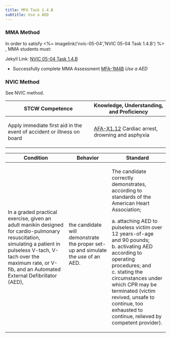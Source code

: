 ```yaml
---
title: MFA Task 1.4.B 
subtitle: Use a AED
---
```



### MMA Method

In order to satisfy <%= imagelink('nvic-05-04','NVIC 05-04  Task  1.4.B') %> , MMA students must:

Jekyll Link: [NVIC 05-04  Task  1.4.B](/stcw23/assets/images/nvic-05-04.pdf)

* Successfully complete MMA Assessment  [MFA-1M4B](MFA-1M4B) *Use a AED*


### NVIC Method

<a onclick="togglevisibility('nvic_methods')" >See NVIC method.</a>

<div id='nvic_methods' class='hide'>

<table>
<thead>
<tr>
<th class='forty'> STCW Competence </th>
<th class='sixty'> Knowledge, Understanding, and Proficiency </th>
</tr>
</thead>




<tbody>
<tr><td markdown='1'>

Apply immediate first aid in the event of accident or illness on board

</td><td markdown='1'>

[AFA-X1.12](../../tables/641.html#AFA-X1.12) Cardiac arrest, drowning and asphyxia

</td></tr>


</tbody>
</table>


<table>
<thead>
<tr><th class='twenty'>  Condition </th><th class='twenty'> Behavior </th><th  class='sixty'>Standard </th></tr>
</thead>
<tbody >



<tr><td markdown='1'>

In a graded practical exercise, given an adult manikin designed for cardio-pulmonary resuscitation, simulating a patient in pulseless V-tach, V-tach over the maximum rate, or V-fib, and an Automated External Defibrillator (AED),

</td><td markdown='1'>

the candidate will demonstrate the proper set-up and simulate the use of an AED.

<br>

<div class="tooltip">
<span class="tooltiptext">
</span>
</div>


</td><td markdown='1'>

The candidate correctly demonstrates, according to standards of the American Heart Association;

a. attaching AED to pulseless victim over 12 years-of-age and 90 pounds;   
b. activating AED according to operating procedures; and  
c. stating the circumstances under which CPR may be terminated (victim revived, unsafe to continue, too exhausted to continue, relieved by competent provider).

</td></tr>
</tbody>
</table>
</div>
